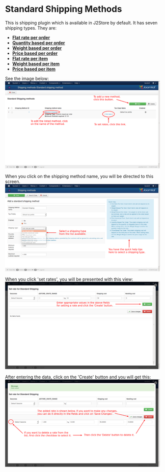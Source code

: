 # Standard Shipping Methods

This is shipping plugin which is available in J2Store by default. It has seven shipping types. They are:

* **[Flat rate per order](./assets/images/http://j2store.gitbooks.io/user-guide/content/flat_rate_per_order.html)**
* **[Quantity based per order](./assets/images/http://j2store.gitbooks.io/user-guide/content/quantity_based_per_order.html)**
* **[Weight based per order](./assets/images/http://j2store.gitbooks.io/user-guide/content/weight_based_per_order.html)**
* **[Price based per order](./assets/images/http://j2store.gitbooks.io/user-guide/content/price_based_per_order.html)**
* **[Flat rate per item](./assets/images/http://j2store.gitbooks.io/user-guide/content/flat_rate_per_item.html)**
* **[Weight based per item](./assets/images/http://j2store.gitbooks.io/user-guide/content/weight_based_per_item.html)**
* **[Price based per item](./assets/images/http://j2store.gitbooks.io/user-guide/content/price_based_per_item.html)**

See the image below:
![Standard Shipping Method](./assets/images/std_ship.png)

When you click on the shipping method name, you will be directed to this screen.
![Add/Edit Shipping Methods](./assets/images/std_ship_add1.png)

When you click 'set rates', you will be presented with this view:
![Set Rates 1](./assets/images/set_rate_ship1.png)

After entering the data, click on the 'Create' button and you will get this:
![Set Rates 2](./assets/images/set_rate_ship2.png)
